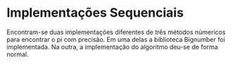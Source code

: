 # Implementações Sequenciais

Encontram-se duas implementações diferentes de três métodos númericos para encontrar o pi com precisão. Em uma delas a biblioteca Bignumber foi implementada. Na outra, a implementação do algoritmo deu-se de forma normal.
